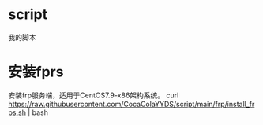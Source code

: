 # script
我的脚本
# 安装fprs
安装frp服务端，适用于CentOS7.9-x86架构系统。
curl https://raw.githubusercontent.com/CocaColaYYDS/script/main/frp/install_frps.sh | bash
